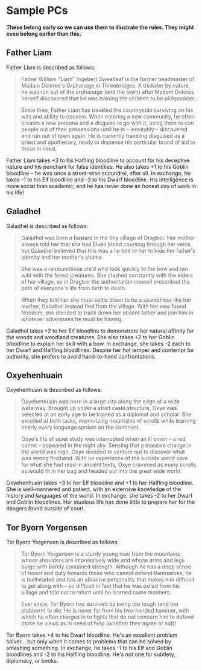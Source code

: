 # Sample PCs

**These belong early so we can use them to illustrate the rules. They might even belong earlier than this.**

## Father Liam

Father Liam is described as follows:

> Father William "Liam" Ingebert Sweetleaf is the former headmaster of Madam
> Dolores's Orphanage in Threebridges. A trickster by nature, he was run out
> of the orphanage (and the town) after Madam Dolores herself discovered that
> he was training the children to be pickpockets.
>
> Since then, Father Liam has traveled the countryside surviving on his wits
> and ability to deceive. When entering a new community, he often creates a
> new persona and a disguise to go with it, using them to con people out of
> their possessions until he is – inevitably – discovered and run out of town
> again. He is currently traveling disguised as a priest and apothecary, ready to dispense his particular brand of aid to those in need.

Father Liam takes +3 to his Halfling bloodline to account for his deceptive nature and his penchant for false identities. He also takes +1 to his Goblin bloodline – he was once a street-wise scoundrel,
after all. In exchange, he takes -1 to his Elf bloodline and -3 to his Dwarf bloodline. His intelligence is more social than academic, and he has never done an honest day of work in his life!

## Galadhel

Galadhel is described as follows:

> Galadhel was born a bastard in the tiny village of Dragbor. Her mother
> always told her that she had Elven blood coursing through her veins, but
> Galadhel believed that this was a lie told to her to hide her father's
> identity and her mother's shame.
>
> She was a rambunctious child who took quickly to the bow and ran wild with
> the forest creatures. She clashed constantly with the elders of her village,
> as in Dragbor the authoritarian council prescribed the path of everyone's
> life from birth to death.

> When they told her she must settle down to be a seamstress like her mother,
Galadhel instead fled from the village. With her new found freedom, she
decided to track down her absent father and join him in whatever adventures he
must be having. 

Galadhel takes +2 to her Elf bloodline to demonstrate her natural affinity for
the woods and woodland creatures. She also takes +2 to her Goblin bloodline to
explain her skill with a bow. In exchange, she takes -2 each to her Dwarf and Halfling bloodlines. Despite her hot temper and contempt for authority, she prefers to avoid hand-to-hand confrontations. 

## Oxyehenhuain

Oxyehenhuain is described as follows:

> Oxyehenhuain was born in a large city along the edge of a wide waterway.
> Brought up under a strict caste structure, Oxye was selected at an early age
> to be trained as a diplomat and scholar. She excelled at both tasks,
> memorizing mountains of scrolls while learning nearly every language spoken
> on the continent.
>
> Oxye's life of quiet study was interrupted when an ill omen – a red comet –
> appeared in the night sky. Sensing that a massive change in the world was
> nigh, Oxye decided to venture out to discover what was wrong firsthand. With
> no experience of the outside world save for what she had read in ancient
> texts, Oxye crammed as many scrolls as would fit in her bag and headed out
> into the great wide world.

Oxyehenhuain takes +3 to her Elf bloodline and +1 to her Halfling bloodline. She is well-mannered and patient, with an extensive knowledge of the history and languages of the world. In exchange, she takes -2 to her Dwarf and Goblin bloodlines. Her studious life has done little to prepare her for the dangers found outside
of court.

## Tor Byorn Yorgensen

Tor Byorn Yorgensen is described as follows:

> Tor Byorn Yorgensen is a sturdy young man from the mountains whose shoulders
> are impressively wide and whose arms and legs bulge with barely contained
> strength. Although he has a deep sense of honor and duty towards those who
> cannot defend themselves, he is bullheaded and has an abrasive personality
> that makes him difficult to get along with – so difficult in fact that he
> was exiled from his village and told not to return until he learned some
> manners.
>
> Ever since, Tor Byorn has survived by being too tough (and too stubborn) to
> die. He is never far from his two-handed hammer, with which he often charges
> in to fights that do not concern him to defend those he views as in need of
> help (whether they agree or not)!

Tor Byorn takes +4 to his Dwarf bloodline. He's an excellent problem solver... but only when it comes to problems that can be solved by smashing something. In exchange, he takes -1 to his Elf and Goblin bloodlines and -2 to his Halfling bloodline. He's not one for subtlety, diplomacy, or books.
